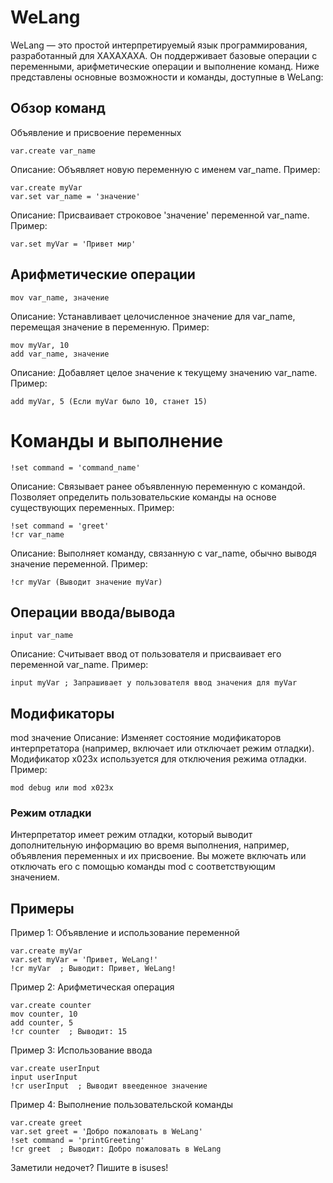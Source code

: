 # WeLang
WeLang — это простой интерпретируемый язык программирования, разработанный для ХАХАХАХА. Он поддерживает базовые операции с переменными, арифметические операции и выполнение команд. Ниже представлены основные возможности и команды, доступные в WeLang:

## Обзор команд
Объявление и присвоение переменных
```
var.create var_name
```
Описание: Объявляет новую переменную с именем var_name.
Пример:
```
var.create myVar
var.set var_name = 'значение'
```
Описание: Присваивает строковое 'значение' переменной var_name.
Пример:
```
var.set myVar = 'Привет мир'
```
## Арифметические операции
```
mov var_name, значение
```
Описание: Устанавливает целочисленное значение для var_name, перемещая значение в переменную.
Пример:
```
mov myVar, 10
add var_name, значение
```
Описание: Добавляет целое значение к текущему значению var_name.
Пример:
```
add myVar, 5 (Если myVar было 10, станет 15)
```
# Команды и выполнение
```
!set command = 'command_name'
```
Описание: Связывает ранее объявленную переменную с командой. Позволяет определить пользовательские команды на основе существующих переменных.
Пример: 
```
!set command = 'greet'
!cr var_name
```
Описание: Выполняет команду, связанную с var_name, обычно выводя значение переменной.
Пример: 
```
!cr myVar (Выводит значение myVar)
```
## Операции ввода/вывода
```
input var_name
```
Описание: Считывает ввод от пользователя и присваивает его переменной var_name.
Пример: 
```
input myVar ; Запрашивает у пользователя ввод значения для myVar
```
## Модификаторы

mod значение
Описание: Изменяет состояние модификаторов интерпретатора (например, включает или отключает режим отладки). Модификатор x023x используется для отключения режима отладки.
Пример:
```
mod debug или mod x023x
```
### Режим отладки
Интерпретатор имеет режим отладки, который выводит дополнительную информацию во время выполнения, например, объявления переменных и их присвоение. Вы можете включать или отключать его с помощью команды mod с соответствующим значением.

## Примеры
Пример 1: Объявление и использование переменной
```
var.create myVar
var.set myVar = 'Привет, WeLang!'
!cr myVar  ; Выводит: Привет, WeLang!
```
Пример 2: Арифметическая операция
```
var.create counter
mov counter, 10
add counter, 5
!cr counter  ; Выводит: 15
```
Пример 3: Использование ввода
```
var.create userInput
input userInput
!cr userInput  ; Выводит ввееденное значение
```
Пример 4: Выполнение пользовательской команды
```
var.create greet
var.set greet = 'Добро пожаловать в WeLang'
!set command = 'printGreeting'
!cr greet  ; Выводит: Добро пожаловать в WeLang
```

Заметили  недочет? Пишите в isuses!

